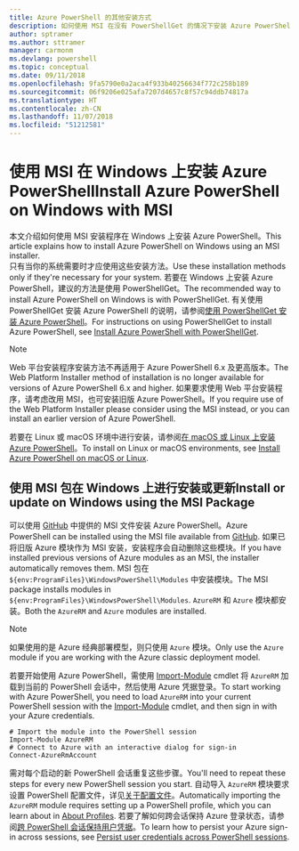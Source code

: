 ```yaml
---
title: Azure PowerShell 的其他安装方式
description: 如何使用 MSI 在没有 PowerShellGet 的情况下安装 Azure PowerShell
author: sptramer
ms.author: sttramer
manager: carmonm
ms.devlang: powershell
ms.topic: conceptual
ms.date: 09/11/2018
ms.openlocfilehash: 9fa5790e0a2aca4f933b40256634f772c258b189
ms.sourcegitcommit: 06f9206e025afa7207d4657c8f57c94ddb74817a
ms.translationtype: HT
ms.contentlocale: zh-CN
ms.lasthandoff: 11/07/2018
ms.locfileid: "51212581"
---
```

# <a name="install-azure-powershell-on-windows-with-msi"></a><span data-ttu-id="ad229-103">使用 MSI 在 Windows 上安装 Azure PowerShell</span><span class="sxs-lookup"><span data-stu-id="ad229-103">Install Azure PowerShell on Windows with MSI</span></span>

<span data-ttu-id="ad229-104">本文介绍如何使用 MSI 安装程序在 Windows 上安装 Azure PowerShell。</span><span class="sxs-lookup"><span data-stu-id="ad229-104">This article explains how to install Azure PowerShell on Windows using an MSI installer.</span></span>  
<span data-ttu-id="ad229-105">只有当你的系统需要时才应使用这些安装方法。</span><span class="sxs-lookup"><span data-stu-id="ad229-105">Use these installation methods only if they're necessary for your system.</span></span> <span data-ttu-id="ad229-106">若要在 Windows 上安装 Azure PowerShell，建议的方法是使用 PowerShellGet。</span><span class="sxs-lookup"><span data-stu-id="ad229-106">The recommended way to install Azure PowerShell on Windows is with PowerShellGet.</span></span> <span data-ttu-id="ad229-107">有关使用 PowerShellGet 安装 Azure PowerShell 的说明，请参阅[使用 PowerShellGet 安装 Azure PowerShell](install-azurerm-ps.md)。</span><span class="sxs-lookup"><span data-stu-id="ad229-107">For instructions on using PowerShellGet to install Azure PowerShell, see [Install Azure PowerShell with PowerShellGet](install-azurerm-ps.md).</span></span>

> [!NOTE]
> <span data-ttu-id="ad229-108">Web 平台安装程序安装方法不再适用于 Azure PowerShell 6.x 及更高版本。</span><span class="sxs-lookup"><span data-stu-id="ad229-108">The Web Platform Installer method of installation is no longer available for versions of Azure PowerShell 6.x and higher.</span></span> <span data-ttu-id="ad229-109">如果要求使用 Web 平台安装程序，请考虑改用 MSI，也可安装旧版 Azure PowerShell。</span><span class="sxs-lookup"><span data-stu-id="ad229-109">If you require use of the Web Platform Installer please consider using the MSI instead, or you can install an earlier version of Azure PowerShell.</span></span>

<span data-ttu-id="ad229-110">若要在 Linux 或 macOS 环境中进行安装，请参阅[在 macOS 或 Linux 上安装 Azure PowerShell](install-azurermps-maclinux.md)。</span><span class="sxs-lookup"><span data-stu-id="ad229-110">To install on Linux or macOS environments, see [Install Azure PowerShell on macOS or Linux](install-azurermps-maclinux.md).</span></span>

## <a name="install-or-update-on-windows-using-the-msi-package"></a><span data-ttu-id="ad229-111">使用 MSI 包在 Windows 上进行安装或更新</span><span class="sxs-lookup"><span data-stu-id="ad229-111">Install or update on Windows using the MSI Package</span></span>

<span data-ttu-id="ad229-112">可以使用 [GitHub](https://github.com/Azure/azure-powershell/releases/latest) 中提供的 MSI 文件安装 Azure PowerShell。</span><span class="sxs-lookup"><span data-stu-id="ad229-112">Azure PowerShell can be installed using the MSI file available from [GitHub](https://github.com/Azure/azure-powershell/releases/latest).</span></span> <span data-ttu-id="ad229-113">如果已将旧版 Azure 模块作为 MSI 安装，安装程序会自动删除这些模块。</span><span class="sxs-lookup"><span data-stu-id="ad229-113">If you have installed previous versions of Azure modules as an MSI, the installer automatically removes them.</span></span> <span data-ttu-id="ad229-114">MSI 包在 `${env:ProgramFiles}\WindowsPowerShell\Modules` 中安装模块。</span><span class="sxs-lookup"><span data-stu-id="ad229-114">The MSI package installs modules in `${env:ProgramFiles}\WindowsPowerShell\Modules`.</span></span> <span data-ttu-id="ad229-115">`AzureRM` 和 `Azure` 模块都安装。</span><span class="sxs-lookup"><span data-stu-id="ad229-115">Both the `AzureRM` and `Azure` modules are installed.</span></span>

> [!NOTE]
> <span data-ttu-id="ad229-116">如果使用的是 Azure 经典部署模型，则只使用 `Azure` 模块。</span><span class="sxs-lookup"><span data-stu-id="ad229-116">Only use the `Azure` module if you are working with the Azure classic deployment model.</span></span>

<span data-ttu-id="ad229-117">若要开始使用 Azure PowerShell，需使用 [Import-Module](/powershell/module/Microsoft.PowerShell.Core/Import-Module) cmdlet 将 `AzureRM` 加载到当前的 PowerShell 会话中，然后使用 Azure 凭据登录。</span><span class="sxs-lookup"><span data-stu-id="ad229-117">To start working with Azure PowerShell, you need to load `AzureRM` into your current PowerShell session with the [Import-Module](/powershell/module/Microsoft.PowerShell.Core/Import-Module) cmdlet, and then sign in with your Azure credentials.</span></span>

```powershell-interactive
# Import the module into the PowerShell session
Import-Module AzureRM
# Connect to Azure with an interactive dialog for sign-in
Connect-AzureRmAccount
```

<span data-ttu-id="ad229-118">需对每个启动的新 PowerShell 会话重复这些步骤。</span><span class="sxs-lookup"><span data-stu-id="ad229-118">You'll need to repeat these steps for every new PowerShell session you start.</span></span> <span data-ttu-id="ad229-119">自动导入 `AzureRM` 模块要求设置 PowerShell 配置文件，详见[关于配置文件](/powershell/module/microsoft.powershell.core/about/about_profiles)。</span><span class="sxs-lookup"><span data-stu-id="ad229-119">Automatically importing the `AzureRM` module requires setting up a PowerShell profile, which you can learn about in [About Profiles](/powershell/module/microsoft.powershell.core/about/about_profiles).</span></span>
<span data-ttu-id="ad229-120">若要了解如何跨会话保持 Azure 登录状态，请参阅[跨 PowerShell 会话保持用户凭据](context-persistence.md)。</span><span class="sxs-lookup"><span data-stu-id="ad229-120">To learn how to persist your Azure sign-in across sessions, see [Persist user credentials across PowerShell sessions](context-persistence.md).</span></span>
